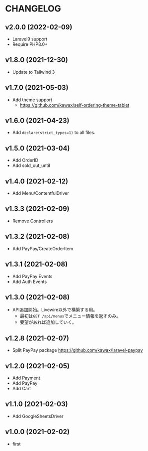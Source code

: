 # CHANGELOG

## v2.0.0 (2022-02-09)
- Laravel9 support
- Require PHP8.0+

## v1.8.0 (2021-12-30)
- Update to Tailwind 3

## v1.7.0 (2021-05-03)
- Add theme support
  - https://github.com/kawax/self-ordering-theme-tablet

## v1.6.0 (2021-04-23)
- Add `declare(strict_types=1)` to all files.

## v1.5.0 (2021-03-04)
- Add OrderID
- Add sold_out_until

## v1.4.0 (2021-02-12)
- Add Menu/ContentfulDriver

## v1.3.3 (2021-02-09)
- Remove Controllers

## v1.3.2 (2021-02-08)
- Add PayPay/CreateOrderItem

## v1.3.1 (2021-02-08)
- Add PayPay Events
- Add Auth Events

## v1.3.0 (2021-02-08)
- API追加開始。Livewire以外で構築する用。
  - 最初は`GET /api/menus`でメニュー情報を返すのみ。
  - 要望があれば追加していく。

## v1.2.8 (2021-02-07)
- Split PayPay package https://github.com/kawax/laravel-paypay

## v1.2.0 (2021-02-05)
- Add Payment
- Add PayPay
- Add Cart

## v1.1.0 (2021-02-03)
- Add GoogleSheetsDriver

## v1.0.0 (2021-02-02)
- first
